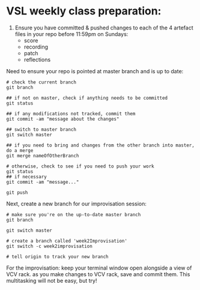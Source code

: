 # VSL weekly class preparation:

1. Ensure you have committed & pushed changes to each of the 4 artefact files in your repo before 11:59pm on Sundays:
	- score
	- recording
	- patch
	- reflections

Need to ensure your repo is pointed at master branch and is up to date:

```shell
# check the current branch
git branch

## if not on master, check if anything needs to be committed
git status

## if any modifications not tracked, commit them
git commit -am "message about the changes"

## switch to master branch
git switch master

## if you need to bring and changes from the other branch into master, do a merge
git merge nameOfOtherBranch

# otherwise, check to see if you need to push your work
git status
## if necessary
git commit -am "message..."

git push
```

Next, create a new branch for our improvisation session:

```shell
# make sure you're on the up-to-date master branch
git branch

git switch master

# create a branch called 'week2Improvisation'
git switch -c week2improvisation

# tell origin to track your new branch
```

For the improvisation: keep your terminal window open alongside a view of VCV rack. as you make changes to VCV rack, save and commit them. This multitasking will not be easy, but try!

